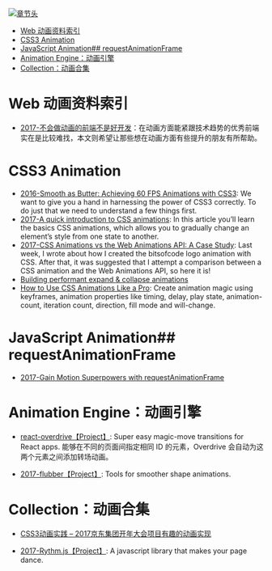 [![章节头](https://parg.co/UGo)](https://parg.co/b4z) 
 - [Web 动画资料索引](#web-%E5%8A%A8%E7%94%BB%E8%B5%84%E6%96%99%E7%B4%A2%E5%BC%95)
- [CSS3 Animation](#css3-animation)
- [JavaScript Animation## requestAnimationFrame](#javascript-animation%23%23-requestanimationframe)
- [Animation Engine：动画引擎](#animation-engine%E5%8A%A8%E7%94%BB%E5%BC%95%E6%93%8E)
- [Collection：动画合集](#collection%E5%8A%A8%E7%94%BB%E5%90%88%E9%9B%86) 

# Web 动画资料索引

- [2017-不会做动画的前端不是好开发](https://parg.co/bL0)：在动画方面能紧跟技术趋势的优秀前端实在是比较难找，本文则希望让那些想在动画方面有些提升的朋友有所帮助。

# CSS3 Animation

- [2016-Smooth as Butter: Achieving 60 FPS Animations with CSS3](https://parg.co/bIT): We want to give you a hand in harnessing the power of CSS3 correctly. To do just that we need to understand a few things first.
- [2017-A quick introduction to CSS animations](https://parg.co/beF): In this article you’ll learn the basics CSS animations, which allows you to gradually change an element’s style from one state to another.
- [2017-CSS Animations vs the Web Animations API: A Case Study](https://bitsofco.de/css-animations-vs-the-web-animations-api/): Last week, I wrote about how I created the bitsofcode logo animation with CSS. After that, it was suggested that I attempt a comparison between a CSS animation and the Web Animations API, so here it is!
- [Building performant expand & collapse animations](https://parg.co/bCz)
- [How to Use CSS Animations Like a Pro](https://stories.jotform.com/how-to-use-css-animations-like-a-pro-dfacc1e97338#.2myk0rrar): Create animation magic using keyframes, animation properties like timing, delay, play state, animation-count, iteration count, direction, fill mode and will-change.

# JavaScript Animation## requestAnimationFrame
- [2017-Gain Motion Superpowers with requestAnimationFrame](https://parg.co/bDt)
# Animation Engine：动画引擎
- [react-overdrive【Project】](https://github.com/berzniz/react-overdrive): Super easy magic-move transitions for React apps. 能够在不同的页面间指定相同 ID 的元素，Overdrive 会自动为这两个元素之间添加转场动画。

- [2017-flubber【Project】](https://github.com/veltman/flubber): Tools for smoother shape animations.

# Collection：动画合集
- [CSS3动画实践 – 2017京东集团开年大会项目有趣的动画实现](http://jdc.jd.com/archives/3337)

- [2017-Rythm.js【Project】](https://github.com/Okazari/Rythm.js): A javascript library that makes your page dance.